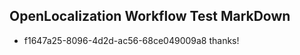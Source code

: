 ## OpenLocalization Workflow Test MarkDown
* f1647a25-8096-4d2d-ac56-68ce049009a8 thanks!

<!--HONumber=Aug16_HO5-->


